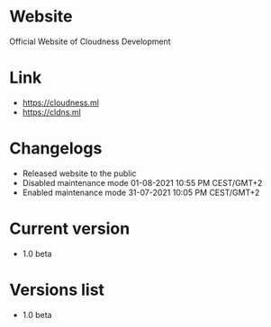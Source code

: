 # Website
Official Website of Cloudness Development

# Link
- https://cloudness.ml
- https://cldns.ml

# Changelogs
- Released website to the public
- Disabled maintenance mode 01-08-2021 10:55 PM CEST/GMT+2
- Enabled maintenance mode 31-07-2021 10:05 PM CEST/GMT+2

# Current version
- 1.0 beta

# Versions list
- 1.0 beta
